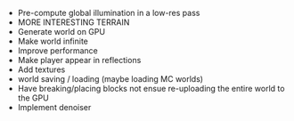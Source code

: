 - Pre-compute global illumination in a low-res pass
- MORE INTERESTING TERRAIN
- Generate world on GPU
- Make world infinite
- Improve performance
- Make player appear in reflections
- Add textures
- world saving / loading (maybe loading MC worlds)
- Have breaking/placing blocks not ensue re-uploading the entire world to the GPU
- Implement denoiser
